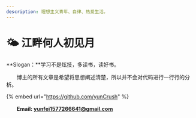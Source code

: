 ```yaml
---
description: 理想主义青年、自律、热爱生活。
---
```


# 🌤 江畔何人初见月

**Slogan：**学习不是炫技，多读书，读好书。

　　博主的所有文章是希望将思想阐述清楚，所以并不会对代码进行一行行的分析。

{% embed url="https://github.com/yunCrush" %}

　　**Email: yunfei1577266641@gmail.com**
